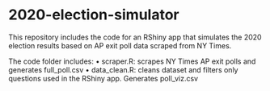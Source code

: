 # 2020-election-simulator
This repository includes the code for an RShiny app that simulates the 2020 election results based on AP exit poll data scraped from NY Times.

The code folder includes:
	•	scraper.R: scrapes NY Times AP exit polls and generates full_poll.csv
	•	data_clean.R: cleans dataset and filters only questions used in the RShiny app. Generates poll_viz.csv

